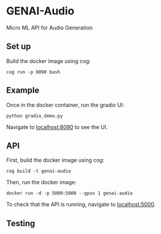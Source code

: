 # GENAI-Audio
Micro ML API for Audio Generation

## Set up

Build the docker image using cog:

`cog run -p 8090 bash`

## Example

Once in the docker container, run the gradio UI:

`python gradio_demo.py`

Navigate to [localhost:8090](http://localhost:8090) to see the UI.

## API

First, build the docker image using cog:

`cog build -t genai-audio`

Then, run the docker image:

`docker run -d -p 5000:5000 --gpus 1 genai-audio`

To check that the API is running, navigate to [localhost:5000](http://localhost:5000).

## Testing

